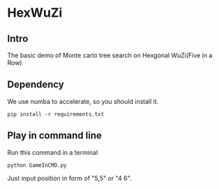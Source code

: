 # HexWuZi

## Intro

The basic demo of Monte carlo tree search on Hexgonal WuZi(Five in a Row)

## Dependency

We use numba to accelerate, so you should install it.

```shell
pip install -r requirements.txt
```

## Play in command line

Run this command in a terminal

```shell
python GameInCMD.py
```

Just input position in form of "5,5" or "4 6".
